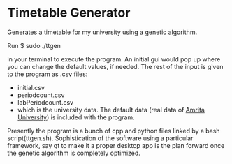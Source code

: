 # Timetable Generator
Generates a timetable for my university using a genetic algorithm.

Run 
$ sudo ./ttgen

in your terminal to execute the program. An initial gui would pop up where you can change the default values, if needed.
The rest of the input is given to the program as .csv files:<br>
- initial.csv<br>
- periodcount.csv<br>
- labPeriodcount.csv<br>
- which is the university data. The default data (real data of [Amrita University](https://www.amrita.edu/)) is included with the program. 

Presently the program is a bunch of cpp and python files linked by a bash script(ttgen.sh).
Sophistication of the software using a particular framework, say qt to make it a proper desktop app is the plan forward once the genetic algorithm is completely optimized.
